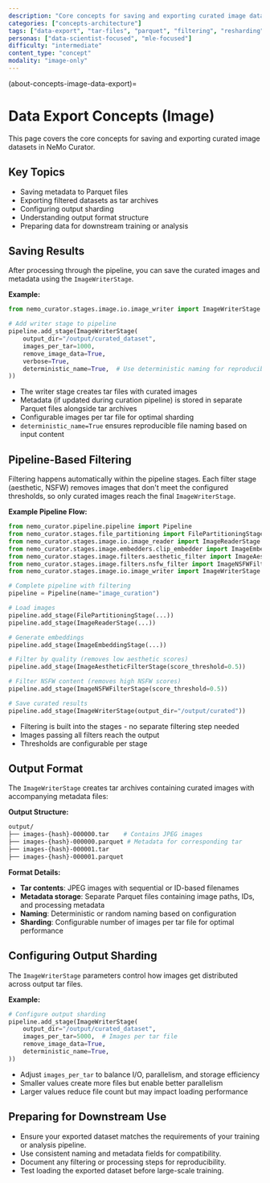 ```yaml
---
description: "Core concepts for saving and exporting curated image datasets including metadata, filtering, and resharding"
categories: ["concepts-architecture"]
tags: ["data-export", "tar-files", "parquet", "filtering", "resharding", "metadata"]
personas: ["data-scientist-focused", "mle-focused"]
difficulty: "intermediate"
content_type: "concept"
modality: "image-only"
---
```


(about-concepts-image-data-export)=

# Data Export Concepts (Image)

This page covers the core concepts for saving and exporting curated image datasets in NeMo Curator.

## Key Topics

- Saving metadata to Parquet files
- Exporting filtered datasets as tar archives
- Configuring output sharding
- Understanding output format structure
- Preparing data for downstream training or analysis

## Saving Results

After processing through the pipeline, you can save the curated images and metadata using the `ImageWriterStage`.

**Example:**

```python
from nemo_curator.stages.image.io.image_writer import ImageWriterStage

# Add writer stage to pipeline
pipeline.add_stage(ImageWriterStage(
    output_dir="/output/curated_dataset",
    images_per_tar=1000,
    remove_image_data=True,
    verbose=True,
    deterministic_name=True,  # Use deterministic naming for reproducible output
))
```

- The writer stage creates tar files with curated images
- Metadata (if updated during curation pipeline) is stored in separate Parquet files alongside tar archives
- Configurable images per tar file for optimal sharding
- `deterministic_name=True` ensures reproducible file naming based on input content

## Pipeline-Based Filtering

Filtering happens automatically within the pipeline stages. Each filter stage (aesthetic, NSFW) removes images that don't meet the configured thresholds, so only curated images reach the final `ImageWriterStage`.

**Example Pipeline Flow:**

```python
from nemo_curator.pipeline.pipeline import Pipeline
from nemo_curator.stages.file_partitioning import FilePartitioningStage
from nemo_curator.stages.image.io.image_reader import ImageReaderStage
from nemo_curator.stages.image.embedders.clip_embedder import ImageEmbeddingStage
from nemo_curator.stages.image.filters.aesthetic_filter import ImageAestheticFilterStage
from nemo_curator.stages.image.filters.nsfw_filter import ImageNSFWFilterStage
from nemo_curator.stages.image.io.image_writer import ImageWriterStage

# Complete pipeline with filtering
pipeline = Pipeline(name="image_curation")

# Load images
pipeline.add_stage(FilePartitioningStage(...))
pipeline.add_stage(ImageReaderStage(...))

# Generate embeddings
pipeline.add_stage(ImageEmbeddingStage(...))

# Filter by quality (removes low aesthetic scores)
pipeline.add_stage(ImageAestheticFilterStage(score_threshold=0.5))

# Filter NSFW content (removes high NSFW scores)
pipeline.add_stage(ImageNSFWFilterStage(score_threshold=0.5))

# Save curated results
pipeline.add_stage(ImageWriterStage(output_dir="/output/curated"))
```

- Filtering is built into the stages - no separate filtering step needed
- Images passing all filters reach the output
- Thresholds are configurable per stage

## Output Format

The `ImageWriterStage` creates tar archives containing curated images with accompanying metadata files:

**Output Structure:**

```bash
output/
├── images-{hash}-000000.tar    # Contains JPEG images
├── images-{hash}-000000.parquet # Metadata for corresponding tar
├── images-{hash}-000001.tar
├── images-{hash}-000001.parquet
```

**Format Details:**

- **Tar contents**: JPEG images with sequential or ID-based filenames
- **Metadata storage**: Separate Parquet files containing image paths, IDs, and processing metadata
- **Naming**: Deterministic or random naming based on configuration
- **Sharding**: Configurable number of images per tar file for optimal performance

## Configuring Output Sharding

The `ImageWriterStage` parameters control how images get distributed across output tar files.

**Example:**

```python
# Configure output sharding
pipeline.add_stage(ImageWriterStage(
    output_dir="/output/curated_dataset",
    images_per_tar=5000,  # Images per tar file
    remove_image_data=True,
    deterministic_name=True,
))
```

- Adjust `images_per_tar` to balance I/O, parallelism, and storage efficiency
- Smaller values create more files but enable better parallelism
- Larger values reduce file count but may impact loading performance

## Preparing for Downstream Use

- Ensure your exported dataset matches the requirements of your training or analysis pipeline.
- Use consistent naming and metadata fields for compatibility.
- Document any filtering or processing steps for reproducibility.
- Test loading the exported dataset before large-scale training.

<!-- Detailed content to be added here. --> 